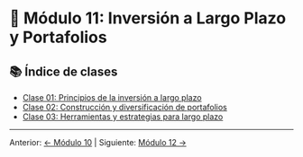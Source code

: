 # 🏦 Módulo 11: Inversión a Largo Plazo y Portafolios

## 📚 Índice de clases
- [Clase 01: Principios de la inversión a largo plazo](Clase_01_Principios_de_Inversion_a_Largo_Plazo.md)
- [Clase 02: Construcción y diversificación de portafolios](Clase_02_Construccion_y_Diversificacion_de_Portafolios.md)
- [Clase 03: Herramientas y estrategias para largo plazo](Clase_03_Herramientas_y_Estrategias_Largo_Plazo.md)

---
Anterior: [← Módulo 10](../10_Desarrollo_de_un_Plan_de_Trading_Personal/README.md) | Siguiente: [Módulo 12 →](../12_Fiscalidad_y_Aspectos_Legales/README.md)
